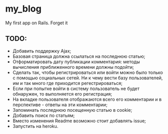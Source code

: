my_blog
=======

My first app on Rails. Forget it

## TODO:

+ Добавить поддержку Ajax;
+ Базовая страница должна ссылаться на последнюю статью;
+ Отформатировать дату публикации комментария: методы вычисления приближенного времени должны подойти;
+ Сделать так, чтобы регистрироваться или войти можно было только с помощью социальных сетей. Ни к чему вести базу пользователей, им и так много где приходится регестрироваться;
+ Если при попытке войти в систему пользователь не будет обнаружен, то выполняется его регистрация;
+ На вкладке пользователя отображаются всего его комментарии и в перспективе - ответы на эти комментарии;
+ Запоминать последнюю посещенную статью в cookie;
+ Добавить поиск по статьям;
+ Вместо изменения Readme возможно стоит добавлять issue;
+ Запустить на heroku.